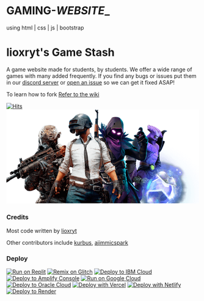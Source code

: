 # GAMING-_WEBSITE__


using html | css | js | bootstrap


# lioxryt's Game Stash

A game website made for students, by students. We offer a wide range of games with many added frequently. If you find any bugs or issues put them in our [discord server](https://discord.gg/Qf5wmbGzk9) or [open an issue](https://github.com/lioxryt/lioxryt.github.io/issues) so we can get it fixed ASAP!

To learn how to fork [Refer to the wiki](https://github.com/lioxryt/lioxryt.github.io/wiki/Forking)

[![Hits](https://hits.seeyoufarm.com/api/count/incr/badge.svg?url=https%3A%2F%2Fgithub.com%2Flioxryt%2Flioxryt.github.io&count_bg=%23E2B726&title_bg=%23FFDD85&icon=&icon_color=%23E7E7E7&title=hits&edge_flat=false)](https://hits.seeyoufarm.com)
[![Join us on Discord](/assets/Image/hero-banner.png)](https://discord.gg/Qf5wmbGzk9)

### Credits

Most code written by [lioxryt](https://github.com/lioxryt)

Other contributors include [kurbus](https://github.com/kurbus), [ajimmicspark](https://github.com/ajimmicspark)


### Deploy 
[![Run on Replit](https://binbashbanana.github.io/deploy-buttons/buttons/remade/replit.svg)](https://github.com/lioxryt/lioxryt.github.io)
[![Remix on Glitch](https://binbashbanana.github.io/deploy-buttons/buttons/remade/glitch.svg)](https://glitch.com/edit/#!/import/github/lioxryt/lioxryt.github.io)
[![Deploy to IBM Cloud](https://binbashbanana.github.io/deploy-buttons/buttons/remade/ibmcloud.svg)](https://cloud.ibm.com/devops/setup/deploy?repository=https://github.com/lioxryt/lioxryt.github.io)
[![Deploy to Amplify Console](https://binbashbanana.github.io/deploy-buttons/buttons/remade/amplifyconsole.svg)](https://console.aws.amazon.com/amplify/home#/deploy?repo=https://github.com/lioxryt/lioxryt.github.io)
[![Run on Google Cloud](https://binbashbanana.github.io/deploy-buttons/buttons/remade/googlecloud.svg)](https://deploy.cloud.run/?git_repo=https://github.com/lioxryt/lioxryt.github.io)
[![Deploy to Oracle Cloud](https://binbashbanana.github.io/deploy-buttons/buttons/remade/oraclecloud.svg)](https://cloud.oracle.com/resourcemanager/stacks/create?zipUrl=https://github.com/lioxryt/lioxryt.github.io/archive/refs/heads/main.zip)
[![Deploy with Vercel](https://binbashbanana.github.io/deploy-buttons/buttons/remade/vercel.svg)](https://vercel.com/new/clone?repository-url=https%3A%2F%2Fgithub.com%2F3kh0%2F3kh0.github.io) 
[![Deploy with Netlify](https://binbashbanana.github.io/deploy-buttons/buttons/remade/netlify.svg)](https://app.netlify.com/start/deploy?repository=https://github.com/lioxryt/lioxryt.github.io)
[![Deploy to Render](https://binbashbanana.github.io/deploy-buttons/buttons/remade/render.svg)](https://render.com/deploy?repo=https://github.com/lioxryt/lioxryt.github.io)
